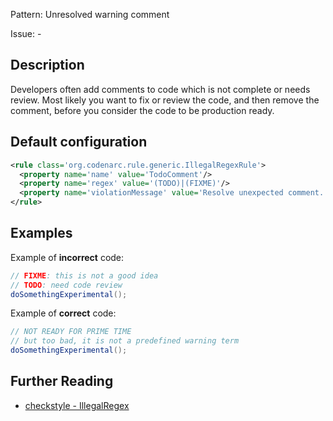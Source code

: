 Pattern: Unresolved warning comment

Issue: -

## Description

Developers often add comments to code which is not complete or needs review. Most likely you want to fix or review the code, and then remove the comment, before you consider the code to be production ready.

## Default configuration

```xml
<rule class='org.codenarc.rule.generic.IllegalRegexRule'>
  <property name='name' value='TodoComment'/>
  <property name='regex' value='(TODO)|(FIXME)'/>
  <property name='violationMessage' value='Resolve unexpected comment.'/>
</rule>
```

## Examples

Example of **incorrect** code:

```groovy
// FIXME: this is not a good idea
// TODO: need code review
doSomethingExperimental();
```

Example of **correct** code:

```groovy
// NOT READY FOR PRIME TIME
// but too bad, it is not a predefined warning term
doSomethingExperimental();
```


## Further Reading

* [checkstyle - IllegalRegex](https://codenarc.github.io/CodeNarc/codenarc-rules-generic.html#illegalregex-rule)
